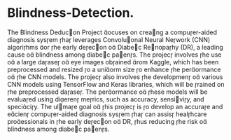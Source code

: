 # Blindness-Detection.
The Blindness Deducon Project ocuses on creang a compuer-aided diagnosis sysem ha
leverages Convoluonal Neural Nework (CNN) algorihms or he early deecon o Diabec
Renopahy (DR), a leading cause o blindness among diabec paens. The projec involves he
use o a large daase o eye images obained rom Kaggle, which has been preprocessed and
resized o a uniorm size o enhance he perormance o he CNN models. The projec also
involves he developmen o various CNN models using TensorFlow and Keras libraries, which
will be rained on he preprocessed daase. The perormance o hese models will be evaluaed
using dieren merics, such as accuracy, sensiviy, and speciciy. The ulmae goal o his
projec is o develop an accurae and ecien compuer-aided diagnosis sysem ha can assis
healhcare proessionals in he early deecon o DR, hus reducing he risk o blindness among
diabec paens.
